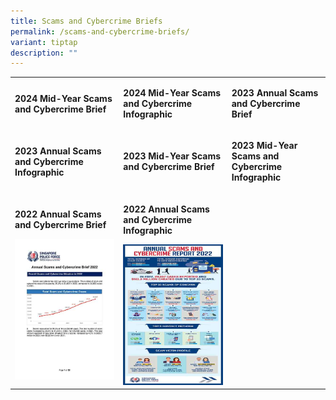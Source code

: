 ```yaml
---
title: Scams and Cybercrime Briefs
permalink: /scams-and-cybercrime-briefs/
variant: tiptap
description: ""
---
```

<table style="minWidth: 75px">
<colgroup>
<col>
<col>
<col>
</colgroup>
<tbody>
<tr>
<td rowspan="1" colspan="1">
<p><strong>2024 Mid-Year Scams and Cybercrime Brief</strong>
</p>
</td>
<td rowspan="1" colspan="1">
<p><strong>2024 Mid-Year Scams and Cybercrime Infographic</strong>
</p>
</td>
<td rowspan="1" colspan="1">
<p><strong>2023 Annual Scams and Cybercrime Brief</strong>
</p>
</td>
</tr>
<tr>
<td rowspan="1" colspan="1">
<p><strong>2023 Annual Scams and Cybercrime Infographic</strong>
</p>
</td>
<td rowspan="1" colspan="1">
<p><strong>2023 Mid-Year Scams and Cybercrime Brief</strong>
</p>
</td>
<td rowspan="1" colspan="1">
<p><strong>2023 Mid-Year Scams and Cybercrime Infographic</strong>
</p>
</td>
</tr>
<tr>
<td rowspan="1" colspan="1">
<p><strong>2022 Annual Scams and Cybercrime Brief</strong>
</p><a class="isomer-image-wrapper" href="/files/Scams%20and%20Cybercrime%20Briefs/2022_Annual_SCC_Brief.pdf"><img style="width: 100%" height="auto" width="100%" alt="" src="/images/Scams and Cybercrime Briefs/2022_Annual_SCC_Brief.jpg"></a>
</td>
<td rowspan="1" colspan="1">
<p><strong>2022 Annual Scams and Cybercrime Infographic</strong>
</p><a class="isomer-image-wrapper" href="/files/Scams%20and%20Cybercrime%20Briefs/2022_Annual_SCC_Infographic.pdf"><img style="width: 100%" height="auto" width="100%" alt="" src="/images/Scams and Cybercrime Briefs/2022_Annual_SCC_Infographic.jpg"></a>
</td>
<td rowspan="1" colspan="1">
<p></p>
</td>
</tr>
</tbody>
</table>
<p></p>
<p></p>